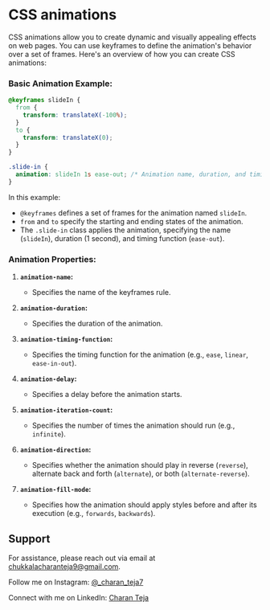 # CSS animations

CSS animations allow you to create dynamic and visually appealing effects on web pages. You can use keyframes to define the animation's behavior over a set of frames. Here's an overview of how you can create CSS animations:

### Basic Animation Example:

```css
@keyframes slideIn {
  from {
    transform: translateX(-100%);
  }
  to {
    transform: translateX(0);
  }
}

.slide-in {
  animation: slideIn 1s ease-out; /* Animation name, duration, and timing function */
}
```

In this example:

- `@keyframes` defines a set of frames for the animation named `slideIn`.
- `from` and `to` specify the starting and ending states of the animation.
- The `.slide-in` class applies the animation, specifying the name (`slideIn`), duration (1 second), and timing function (`ease-out`).

### Animation Properties:

1. **`animation-name`:**
   - Specifies the name of the keyframes rule.
  
2. **`animation-duration`:**
   - Specifies the duration of the animation.

3. **`animation-timing-function`:**
   - Specifies the timing function for the animation (e.g., `ease`, `linear`, `ease-in-out`).

4. **`animation-delay`:**
   - Specifies a delay before the animation starts.

5. **`animation-iteration-count`:**
   - Specifies the number of times the animation should run (e.g., `infinite`).

6. **`animation-direction`:**
   - Specifies whether the animation should play in reverse (`reverse`), alternate back and forth (`alternate`), or both (`alternate-reverse`).

7. **`animation-fill-mode`:**
   - Specifies how the animation should apply styles before and after its execution (e.g., `forwards`, `backwards`).

## Support

For assistance, please reach out via email at chukkalacharanteja9@gmail.com.

Follow me on Instagram: [@_charan_teja7](https://www.instagram.com/_charan_teja7/)

Connect with me on LinkedIn: [Charan Teja](https://www.linkedin.com/in/charanteja177/)
